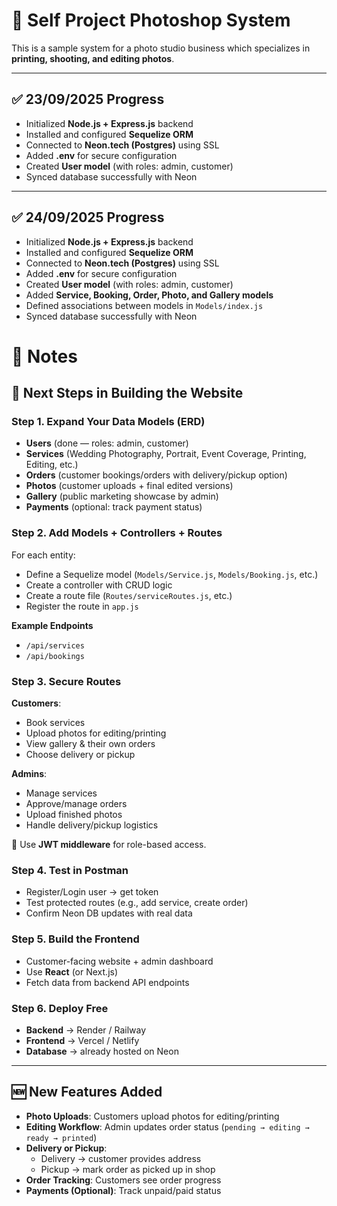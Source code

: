 # 📸 Self Project Photoshop System

This is a sample system for a photo studio business which specializes in **printing, shooting, and editing photos**.

---

## ✅ 23/09/2025 Progress
- Initialized **Node.js + Express.js** backend  
- Installed and configured **Sequelize ORM**  
- Connected to **Neon.tech (Postgres)** using SSL  
- Added **.env** for secure configuration  
- Created **User model** (with roles: admin, customer)  
- Synced database successfully with Neon  

---

## ✅ 24/09/2025 Progress
- Initialized **Node.js + Express.js** backend  
- Installed and configured **Sequelize ORM**  
- Connected to **Neon.tech (Postgres)** using SSL  
- Added **.env** for secure configuration  
- Created **User model** (with roles: admin, customer)  
- Added **Service, Booking, Order, Photo, and Gallery models**  
- Defined associations between models in `Models/index.js`  
- Synced database successfully with Neon  

# 📝 Notes

## 🚀 Next Steps in Building the Website

### Step 1. Expand Your Data Models (ERD)
- **Users** (done — roles: admin, customer)  
- **Services** (Wedding Photography, Portrait, Event Coverage, Printing, Editing, etc.)  
- **Orders** (customer bookings/orders with delivery/pickup option)  
- **Photos** (customer uploads + final edited versions)  
- **Gallery** (public marketing showcase by admin)  
- **Payments** (optional: track payment status)  

### Step 2. Add Models + Controllers + Routes
For each entity:
- Define a Sequelize model (`Models/Service.js`, `Models/Booking.js`, etc.)  
- Create a controller with CRUD logic  
- Create a route file (`Routes/serviceRoutes.js`, etc.)  
- Register the route in `app.js`  

**Example Endpoints**
- `/api/services`  
- `/api/bookings`  

### Step 3. Secure Routes
**Customers**:
- Book services  
- Upload photos for editing/printing  
- View gallery & their own orders  
- Choose delivery or pickup  

**Admins**:
- Manage services  
- Approve/manage orders  
- Upload finished photos  
- Handle delivery/pickup logistics  

🔑 Use **JWT middleware** for role-based access.  

### Step 4. Test in Postman
- Register/Login user → get token  
- Test protected routes (e.g., add service, create order)  
- Confirm Neon DB updates with real data  

### Step 5. Build the Frontend
- Customer-facing website + admin dashboard  
- Use **React** (or Next.js)  
- Fetch data from backend API endpoints  

### Step 6. Deploy Free
- **Backend** → Render / Railway  
- **Frontend** → Vercel / Netlify  
- **Database** → already hosted on Neon  

---

## 🆕 New Features Added
- **Photo Uploads**: Customers upload photos for editing/printing  
- **Editing Workflow**: Admin updates order status (`pending → editing → ready → printed`)  
- **Delivery or Pickup**:  
  - Delivery → customer provides address  
  - Pickup → mark order as picked up in shop  
- **Order Tracking**: Customers see order progress  
- **Payments (Optional)**: Track unpaid/paid status  
